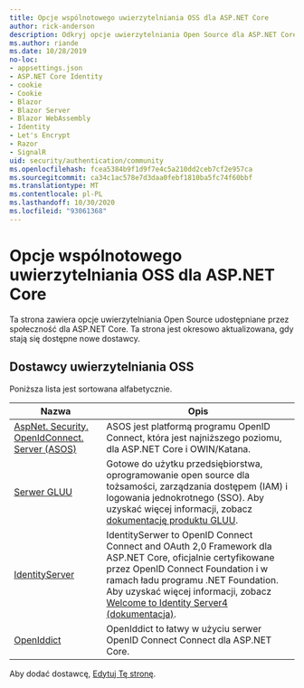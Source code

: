 ```yaml
---
title: Opcje wspólnotowego uwierzytelniania OSS dla ASP.NET Core
author: rick-anderson
description: Odkryj opcje uwierzytelniania Open Source dla ASP.NET Core.
ms.author: riande
ms.date: 10/28/2019
no-loc:
- appsettings.json
- ASP.NET Core Identity
- cookie
- Cookie
- Blazor
- Blazor Server
- Blazor WebAssembly
- Identity
- Let's Encrypt
- Razor
- SignalR
uid: security/authentication/community
ms.openlocfilehash: fcea5384b9f1d9f7e4c5a210dd2ceb7cf2e957ca
ms.sourcegitcommit: ca34c1ac578e7d3daa0febf1810ba5fc74f60bbf
ms.translationtype: MT
ms.contentlocale: pl-PL
ms.lasthandoff: 10/30/2020
ms.locfileid: "93061368"
---
```

# <a name="community-oss-authentication-options-for-aspnet-core"></a>Opcje wspólnotowego uwierzytelniania OSS dla ASP.NET Core

Ta strona zawiera opcje uwierzytelniania Open Source udostępniane przez społeczność dla ASP.NET Core. Ta strona jest okresowo aktualizowana, gdy stają się dostępne nowe dostawcy.

## <a name="oss-authentication-providers"></a>Dostawcy uwierzytelniania OSS

Poniższa lista jest sortowana alfabetycznie.

| Nazwa | Opis |
| ---- | ----------- |
| [AspNet. Security. OpenIdConnect. Server (ASOS)](https://github.com/aspnet-contrib/AspNet.Security.OpenIdConnect.Server) | ASOS jest platformą programu OpenID Connect, która jest najniższego poziomu, dla ASP.NET Core i OWIN/Katana. |
| [Serwer GLUU](https://gluu.org/) | Gotowe do użytku przedsiębiorstwa, oprogramowanie open source dla tożsamości, zarządzania dostępem (IAM) i logowania jednokrotnego (SSO). Aby uzyskać więcej informacji, zobacz [dokumentację produktu GLUU](https://gluu.org/docs/). |
| [IdentityServer](https://identityserver.io/) | IdentitySerwer to OpenID Connect Connect and OAuth 2,0 Framework dla ASP.NET Core, oficjalnie certyfikowane przez OpenID Connect Foundation i w ramach ładu programu .NET Foundation. Aby uzyskać więcej informacji, zobacz [Welcome to Identity Server4 (dokumentacja)](https://identityserver4.readthedocs.io/en/latest/). |
| [OpenIddict](https://github.com/openiddict/openiddict-core) | OpenIddict to łatwy w użyciu serwer OpenID Connect Connect dla ASP.NET Core. |

Aby dodać dostawcę, [Edytuj Tę stronę](https://github.com/login?return_to=https%3A%2F%2Fgithub.com%2Faspnet%2FDocs%2Fedit%2Fmaster%2Faspnetcore%2Fsecurity%2Fauthentication%2Fcommunity.md).
